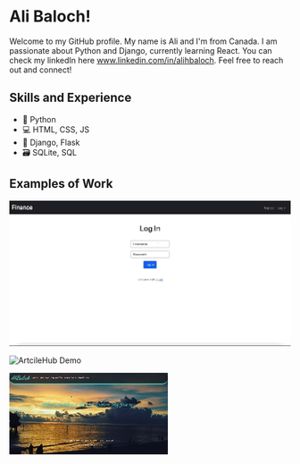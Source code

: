 # Ali Baloch!

Welcome to my GitHub profile. My name is Ali and I'm from Canada. I am passionate about Python and Django, currently learning React. You can check my linkedIn here www.linkedin.com/in/alihbaloch. Feel free to reach out and connect!

## Skills and Experience

* 🐍 Python
* 💻 HTML, CSS, JS
* 🔧 Django, Flask
* 🗃 SQLite, SQL

## Examples of Work


![Finance Demo](https://raw.githubusercontent.com/alihbaloch/alihbaloch/main/Finance%20Demo.gif)

![ArtcileHub Demo](https://raw.githubusercontent.com/alihbaloch/alihbaloch/main/ArticleHub%20Demo.gif)

![A Profile Demo](https://raw.githubusercontent.com/alihbaloch/alihbaloch/main/A%20Profile%20Demo.gif)










